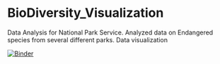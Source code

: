 # BioDiversity_Visualization
Data Analysis for National Park Service. Analyzed data on Endangered species from several different parks. Data visualization

[![Binder](http://mybinder.org/badge_logo.svg)](https://mybinder.org/v2/gh/Gonnuru/BioDiversity_Visualization/3d355ba2dbc36d8d682eaf7af3aba3e1feb3c8be)



